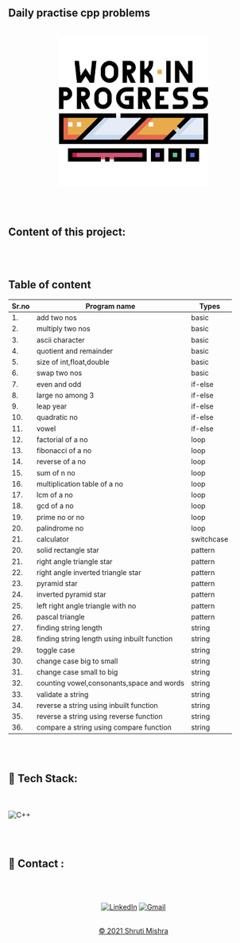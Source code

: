 ## Daily practise cpp problems
<br>
<center><img src="work.png" alt="output" width="300px" height="300px"> </center>
<!--<span> <img src="code.png" alt="output" width="100px" height="100px"></span>-->

<br><br>


<h2> Content of this project:</h2> 
<br><br>

## Table of content

|Sr.no| Program name                | Types |
| -   | -                           | -     |
| 1. | add two nos                  | basic |
| 2. | multiply two nos             | basic |
| 3. | ascii character              | basic |
| 4. | quotient and remainder       | basic |
| 5. | size of int,float,double     | basic |
| 6. | swap two nos                 | basic |
| 7. | even and odd                 | if-else |
| 8. | large no among 3             | if-else |
| 9. | leap year                    | if-else |
| 10.| quadratic no                 | if-else |
| 11.| vowel                        | if-else |
| 12.| factorial of a no            | loop |
| 13.| fibonacci of a no            | loop |
| 14.| reverse of a no              | loop |
| 15.| sum of n no                  | loop |
| 16.| multiplication table of a no | loop |
| 17.| lcm of a no                  | loop |
| 18.| gcd of a no                  | loop |
| 19.| prime no or no               | loop |
| 20.| palindrome no                | loop |
| 21.| calculator                   | switchcase |
| 20.| solid rectangle star         | pattern |
| 21.| right angle triangle star    | pattern |
| 22.| right angle inverted triangle star| pattern |
| 23.| pyramid star                 | pattern |
| 24.| inverted pyramid star        | pattern |
| 25.| left right angle triangle with no | pattern |
| 26.| pascal triangle              | pattern |
| 27.| finding string length        | string |
| 28.| finding string length using inbuilt function| string |
| 29.| toggle case                  | string |
| 30.| change case big to small     | string |
| 31.| change case small to big     | string |
| 32.| counting vowel,consonants,space and words| string |
| 33.| validate a string            | string |
| 34.| reverse a string using inbuilt function          | string |
| 35.| reverse a string using reverse function          | string |
| 36.| compare a string using compare function          | string |
<br><br>

## 📌 Tech Stack:
<br><br>
![C++](https://img.shields.io/badge/C++%20-%23E34F26.svg?&style=for-the-badge&logo=C++&logoColor=white)

<br><br>

<h2>📌 Contact :</h2>
<br><br>

<div align="center">

<a  href="https://www.linkedin.com/in/shruti-mishra-b270a7203/" target="_blank"><img alt="LinkedIn" src="https://img.shields.io/badge/linkedin%20-%230077B5.svg?&style=for-the-badge&logo=linkedin&logoColor=white" /></a><span>
<a href="mailto:shrutidmishra2002@gmail.com"><img  alt="Gmail" src="https://img.shields.io/badge/Gmail-D14836?style=for-the-badge&logo=gmail&logoColor=white"/></span>

</div>
<br>
<div align="center">
© 2021 Shruti Mishra </div>